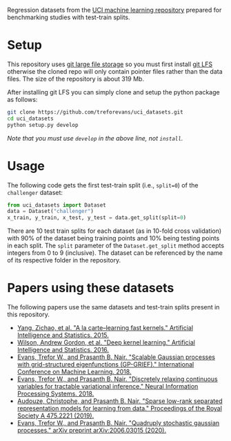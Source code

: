 Regression datasets from the [UCI machine learning repository](https://archive.ics.uci.edu) prepared for benchmarking studies with test-train splits.

# Setup
This repository uses [git large file storage](https://git-lfs.github.com/) so you must first install [git LFS](https://github.com/git-lfs/git-lfs/wiki/Installation) otherwise the cloned repo will only contain pointer files rather than the data files.
The size of the repository is about 319 Mb.

After installing git LFS you can simply clone and setup the python package as follows:
```bash
git clone https://github.com/treforevans/uci_datasets.git
cd uci_datasets
python setup.py develop
```
*Note that you must use `develop` in the above line, not `install`.*

# Usage
The following code gets the first test-train split (i.e., `split=0`) of the `challenger` dataset:
```python
from uci_datasets import Dataset
data = Dataset("challenger")
x_train, y_train, x_test, y_test = data.get_split(split=0)
```
There are 10 test train splits for each dataset (as in 10-fold cross validation) with 90% of the dataset being training points and 10% being testing points in each split.
The `split` parameter of the `Dataset.get_split` method accepts integers from 0 to 9 (inclusive).
The dataset can be referenced by the name of its respective folder in the repository.

# Papers using these datasets
The following papers use the same datasets and test-train splits present in this repository.
* [Yang, Zichao, et al. "A la carte–learning fast kernels." Artificial Intelligence and Statistics. 2015.](https://proceedings.mlr.press/v38/yang15b.html)
* [Wilson, Andrew Gordon, et al. "Deep kernel learning." Artificial Intelligence and Statistics. 2016.](https://proceedings.mlr.press/v51/wilson16.html)
* [Evans, Trefor W., and Prasanth B. Nair. "Scalable Gaussian processes with grid-structured eigenfunctions (GP-GRIEF)." International Conference on Machine Learning. 2018.](https://arxiv.org/abs/1807.02125)
* [Evans, Trefor W., and Prasanth B. Nair. "Discretely relaxing continuous variables for tractable variational inference." Neural Information Processing Systems. 2018.](https://arxiv.org/abs/1809.04279)
* [Audouze, Christophe, and Prasanth B. Nair. "Sparse low-rank separated representation models for learning from data." Proceedings of the Royal Society A 475.2221 (2019).](https://royalsocietypublishing.org/doi/full/10.1098/rspa.2018.0490)
* [Evans, Trefor W., and Prasanth B. Nair. "Quadruply stochastic gaussian processes." arXiv preprint arXiv:2006.03015 (2020).](https://arxiv.org/abs/2006.03015)

